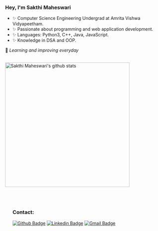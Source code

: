 

### Hey, I'm Sakthi Maheswari
- ✨ Computer Science Engineering Undergrad at Amrita Vishwa Vidyapeetham.
- ✨ Passionate about programming and web application development.
- ✨ Languages: Python3, C++, Java, JavaScript.
- ✨ Knowledge in DSA and OOP.

💪 *Learning and improving everyday*

<br />

<div/>
    <img align="centre" width="400" src="https://github-readme-stats.vercel.app/api?username=sakthimaheswari&show_icons=true&theme=dracula&count_private=true" alt="Sakthi Maheswari's github stats" />
    <ul align="left">
<br/><br/>

### Contact: 
[![Github Badge](https://img.shields.io/badge/-Github-000?style=flat-square&logo=Github&logoColor=white&link=https://github.com/lucasgdb)](https://github.com/sakthimaheswari)
[![Linkedin Badge](https://img.shields.io/badge/-LinkedIn-blue?style=flat-square&logo=Linkedin&logoColor=white&link=https://www.linkedin.com/in/ganapathi-subramanyam-jayam-2801801b5/)](https://www.linkedin.com/in/sakthimaheswari/)
[![Gmail Badge](https://img.shields.io/badge/-Gmail-c14438?style=flat-square&logo=Gmail&logoColor=white&link=mailto:jayam.ganapathi12@gmail.com)](mailto:a.sakthimaheswari@gmail.com)

